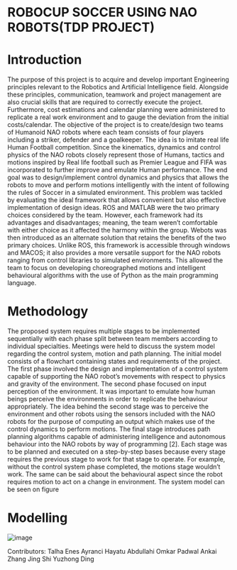 # ROBOCUP SOCCER USING NAO ROBOTS(TDP PROJECT)
# Introduction
The purpose of this project is to acquire and develop important Engineering principles relevant to the Robotics and Artificial Intelligence field. Alongside these principles, communication, teamwork and project management are also crucial skills that are required to correctly execute the project. Furthermore, cost estimations and calendar planning were administered to replicate a real work environment and to gauge the deviation from the initial costs/calendar.
The objective of the project is to create/design two teams of Humanoid NAO robots where each team consists of four players including a striker, defender and a goalkeeper. The idea is to imitate real life Human Football competition. Since the kinematics, dynamics and control physics of the NAO robots closely represent those of Humans, tactics and motions inspired by Real life football such as Premier League and FIFA was incorporated to further improve and emulate Human performance. The end goal was to design/implement control dynamics and physics that allows the robots to move and perform motions intelligently with the intent of following the rules of Soccer in a simulated environment. 
This problem was tackled by evaluating the ideal framework that allows convenient but also effective implementation of design ideas. ROS and MATLAB were the two primary choices considered by the team. However, each framework had its advantages and disadvantages; meaning, the team weren’t comfortable with either choice as it affected the harmony within the group. Webots was then introduced as an alternate solution that retains the benefits of the two primary choices. Unlike ROS, this framework is accessible through windows and MACOS; it also provides a more versatile support for the NAO robots ranging from control libraries to simulated environments. This allowed the team to focus on developing choreographed motions and intelligent behavioural algorithms with the use of Python as the main programming language.
# Methodology
The proposed system requires multiple stages to be implemented sequentially with each phase split between team members according to individual specialties. Meetings were held to discuss the system model regarding the control system, motion and path planning. The initial model consists of a flowchart containing states and requirements of the project. The first phase involved the design and implementation of a control system capable of supporting the NAO robot’s movements with respect to physics and gravity of the environment. The second phase focused on input perception of the environment. It was important to emulate how human beings perceive the environments in order to replicate the behaviour appropriately. The idea behind the second stage was to perceive the environment and other robots using the sensors included with the NAO robots for the purpose of computing an output which makes use of the control dynamics to perform motions. The final stage introduces path planning algorithms capable of administering intelligence and autonomous behaviour into the NAO robots by way of programming [2].
Each stage was to be planned and executed on a step-by-step bases because every stage requires the previous stage to work for that stage to operate. For example, without the control system phase completed, the motions stage wouldn’t work. The same can be said about the behavioural aspect since the robot requires motion to act on a change in environment. The system model can be seen on figure 
# Modelling
![image](https://user-images.githubusercontent.com/84370257/179970771-39ecd0ee-466d-4bbd-ba92-8f4ab8f844f0.png)


Contributors:
Talha Enes Ayranci
Hayatu Abdullahi
Omkar Padwal
Ankai Zhang
Jing Shi
Yuzhong Ding

